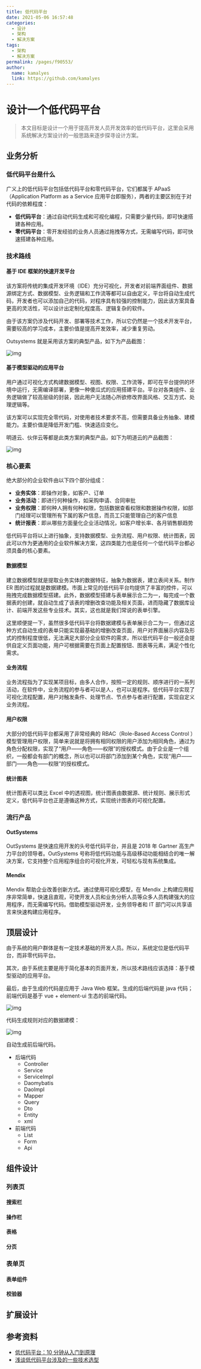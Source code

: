 ```yaml
---
title: 低代码平台
date: 2021-05-06 16:57:48
categories: 
  - 设计
  - 架构
  - 解决方案
tags: 
  - 架构
  - 解决方案
permalink: /pages/f90553/
author: 
  name: kamalyes
  link: https://github.com/kamalyes
---
```


# 设计一个低代码平台

> 本文目标是设计一个用于提高开发人员开发效率的低代码平台，这里会采用系统解决方案设计的一般思路来逐步探寻设计方案。

## 业务分析

### 低代码平台是什么

广义上的低代码平台包括低代码平台和零代码平台，它们都属于 APaaS（Application Platform as a Service 应用平台即服务），两者的主要区别在于对代码的依赖程度：

- **低代码平台**：通过自动代码生成和可视化编程，只需要少量代码，即可快速搭建各种应用。
- **零代码平台**：零开发经验的业务人员通过拖拽等方式，无需编写代码，即可快速搭建各种应用。

### 技术路线

#### 基于 IDE 框架的快速开发平台

该方案将传统的集成开发环境（IDE）充分可视化，开发者对前端界面组件、数据源绑定方式、数据模型、业务逻辑和工作流等都可以自由定义，平台将自动生成代码，开发者也可以添加自己的代码，对程序具有较强的控制能力，因此该方案具备更高的灵活性，可以设计出定制化程度高、逻辑复杂的软件。

由于该方案仍涉及代码开发、部署等技术工作，所以它仍然是一个技术开发平台，需要较高的学习成本，主要价值是提高开发效率，减少重复劳动。

Outsystems 就是采用该方案的典型产品，如下为产品截图：

![img](https://www.yuyanqing.cn/oss/image-bed/snap/20210506193447.png)

#### 基于模型驱动的应用平台

用户通过可视化方式构建数据模型、视图、权限、工作流等，即可在平台提供的环境中运行，无需编译部署，更像一种傻瓜式的应用搭建平台。平台对各类组件、业务逻辑做了较高层级的封装，因此用户无法随心所欲修改界面风格、交互方式、处理逻辑等。

该方案可以实现完全零代码，对使用者技术要求不高，但需要具备业务抽象、建模能力。主要价值是降低开发门槛、快速适应变化。

明道云、伙伴云等都是此类方案的典型产品，如下为明道云的产品截图：

![img](https://www.yuyanqing.cn/oss/image-bed/snap/20210506193656.png)

### 核心要素

绝大部分的企业软件由以下四个部分组成：

- **业务实体**：即操作对象，如客户、订单
- **业务活动**：即进行何种操作，如采购申请、合同审批
- **业务权限**：即何种人拥有何种权限，包括数据查看权限和数据操作权限，如部门经理可以管理所有下属的客户信息，而员工只能管理自己的客户信息
- **统计报表**：即从哪些方面量化企业活动情况，如客户增长率、各月销售额趋势

低代码平台将以上进行抽象，支持数据模型、业务流程、用户权限、统计图表，因此可以作为更通用的企业软件解决方案，这四类能力也是任何一个低代码平台都必须具备的核心要素。

#### 数据模型

建立数据模型就是提取业务实体的数据特征，抽象为数据表，建立表间关系。制作 ER 图的过程就是数据建模。市面上常见的低代码平台均提供了丰富的控件，可以拖拽完成数据模型搭建。此外，数据模型搭建与表单展示合二为一，每完成一个数据表的创建，就自动生成了该表的增删改查功能及相关页面，进而隐藏了数据库设计、前端开发这些专业技术。其实，这也就是我们常说的表单引擎。

这里顺便提一下，虽然很多低代码平台将数据建模与表单展示合二为一，但通过这种方式自动生成的表单只能实现最基础的增删改查页面，用户对界面展示内容及形式的控制程度很低，无法满足大部分企业软件的需求，所以低代码平台一般还会提供自定义页面功能，用户可根据需要在页面上配置按钮、图表等元素，满足个性化需求。

#### 业务流程

业务流程指为了实现某项目标，由多人合作，按照一定的规则、顺序进行的一系列活动，在软件中，业务流程的参与者可以是人，也可以是程序。低代码平台实现了可视化流程配置，用户对触发条件、处理节点、节点参与者进行配置，实现自定义业务流程。

#### 用户权限

大部分的低代码平台都采用了非常经典的 RBAC（Role-Based Access Control ）模型管理用户权限，简单来说就是将拥有相同权限的用户添加为相同角色，通过为角色分配权限，实现了“用户——角色——权限”的授权模式。由于企业是一个组织，一般都会有部门的概念，所以也可以将部门添加到某个角色，实现“用户——部门——角色——权限”的授权模式。

#### 统计图表

统计图表可以类比 Excel 中的透视图，统计图表由数据源、统计规则、展示形式定义，低代码平台也正是遵循这种方式，实现统计图表的可视化配置。

### 流行产品

#### OutSystems

OutSystems 是快速应用开发的头号低代码平台，并且是 2018 年 Gartner 高生产力平台的领导者。OutSystems 号称将低代码功能与高级移动功能相结合的唯一解决方案，它支持整个应用程序组合的可视化开发，可轻松与现有系统集成。

#### Mendix

Mendix 帮助企业改善创新方式。通过使用可视化模型，在 Mendix 上构建应用程序非常简单，快速且直观，可使开发人员和业务分析人员等众多人员构建强大的应用程序，而无需编写代码。借助模型驱动开发，业务领导者和 IT 部门可以共享语言来快速构建应用程序。

## 顶层设计

由于系统的用户群体是有一定技术基础的开发人员。所以，系统定位是低代码平台，而非零代码平台。

其次，由于系统主要是用于简化基本的页面开发，所以技术路线应该选择：基于模型驱动的应用平台。

最后，由于生成的代码是应用于 Java Web 框架。生成的后端代码是 java 代码；前端代码是基于 vue + element-ui 生态的前端代码。

![img](https://www.yuyanqing.cn/oss/image-bed/snap/20210506200045.png)

代码生成规则对应的数据建模：

![img](https://www.yuyanqing.cn/oss/image-bed/snap/20210506200704.png)

自动生成前后端代码。

- 后端代码
  - Controller
  - Service
  - ServiceImpl
  - Daomybatis
  - DaoImpl
  - Mapper
  - Query
  - Dto
  - Entity
  - xml
- 前端代码
  - List
  - Form
  - Api

## 组件设计

### 列表页

#### 搜索栏

#### 操作栏

#### 表格

#### 分页

### 表单页

#### 表单组件

#### 校验器

## 扩展设计

## 参考资料

- [低代码平台：10 分钟从入门到原理](http://www.woshipm.com/it/4391545.html)
- [浅谈低代码平台涉及的一些技术选型](https://zhuanlan.zhihu.com/p/182211043)
